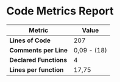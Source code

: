 # Code Metrics Report

| Metric                          | Value       |
|---------------------------------|-------------|
| **Lines of Code**               | 207         |
| **Comments per Line**           | 0,09 - (18) |
| **Declared Functions**          | 4           |
| **Lines per function**          | 17,75       |



